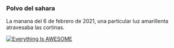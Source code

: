 ### Polvo del sahara 

La manana del 6 de febrero de 2021, una particular luz amarillenta atravesaba las cortinas. 


[![Everything Is AWESOME](https://www.nasa.gov/sites/default/files/styles/full_width_feature/public/images/706644main_705852main_GEOS5_full_full.jpeg)](https://gmao.gsfc.nasa.gov/research/aerosol/modeling/nr1_movie/aerosols_geos5.mp4 "Everything Is AWESOME")
